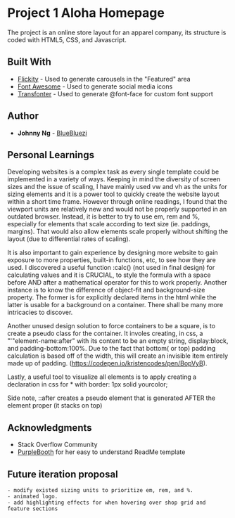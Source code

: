# Project 1 Aloha Homepage

The project is an online store layout for an apparel company, its structure is coded with HTML5, CSS, and Javascript.


## Built With

* [Flickity](https://flickity.metafizzy.co/) - Used to generate carousels in the "Featured" area
* [Font Awesome](https://fontawesome.com/) - Used to generate social media icons
* [Transfonter](https://transfonter.org/) - Used to generate @font-face for custom font support


## Author

* **Johnny Ng** - [BlueBluezi](https://github.com/bluebluezi)

## Personal Learnings

Developing websites is a complex task as every single template could be implemented in a variety of ways. Keeping in mind the diversity of screen sizes and the issue of scaling, I have mainly used vw and vh as the units for sizing elements and it is a power tool to quickly create the website layout within a short time frame. However through online readings, I found that the viewport units are relatively new and would not be properly supported in an outdated browser. Instead, it is better to try to use em, rem and %, especially for elements that scale according to text size (ie. paddings, margins). That would also allow elements scale properly without shifting the layout (due to differential rates of scaling).

It is also important to gain experience by designing more website to gain exposure to more properties, built-in functions, etc, to see how they are used. I discovered a useful function :calc() (not used in final design) for calculating values and it is CRUCIAL, to style the formula with a space before AND after a mathematical operator for this to work properly. Another instance is to know the difference of object-fit and background-size property. The former is for explicitly declared items in the html while the latter is usable for a background on a container. There shall be many more intricacies to discover.

Another unused design solution to force containers to be a square, is to create a pseudo class for the container. It involes creating, in css, a "'"element-name:after" with its content to be an empty string, display:block, and padding-bottom:100%. Due to the fact that bottom( or top) padding calculation is based off of the width, this will create an invisible item entirely made up of padding. (https://codepen.io/kristencodes/pen/BopVyB).

Lastly, a useful tool to visualize all elements is to apply creating a declaration in css for * with border: 1px solid yourcolor;

Side note, ::after creates a pseudo element that is generated AFTER the element proper (it stacks on top)



## Acknowledgments

* Stack Overflow Community
* [PurpleBooth](https://github.com/purplebooth) for her easy to understand ReadMe template

## Future iteration proposal
	- modify existed sizing units to prioritize em, rem, and %.
	- animated logo.
	- add highlighting effects for when hovering over shop grid and feature sections
